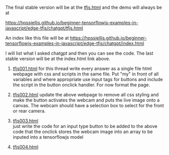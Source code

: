 


The final stable version will be at the [tfjs.html](tfjs.html) and the demo will always be at 

https://hpssjellis.github.io/beginner-tensorflowjs-examples-in-javascript/edge-tfjs/chatgpt/tfjs.html

An index like this file will be at 
https://hpssjellis.github.io/beginner-tensorflowjs-examples-in-javascript/edge-tfjs/chatgpt/index.html



I will list what I asked chatgpt and then you can see the code. The last stable version will be at the index.html link above.


1. [tfjs001.html](tfjs001.html)    for this thread write every answer as a single file html webpage with css and scripts in the same file. Put "my" in front of all variables and where appropriate use input tags for buttons and include the script in the button onclick handler. For now format the page.


3. [tfjs002.html](tfjs002.html)    update the above webpage to remove all css styling and make the button activates the webcam and puts the live image onto a canvas. The webcam should have a selection box to select for the front or rear camera.


5. [tfjs003.html](tfjs003.html)   
just write the code for an input type button to be added to the above code that the onclick stores the webcam image into an array to be inputed into a tensorflowjs model 



7. [tfjs004.html](tfjs004.html)  
